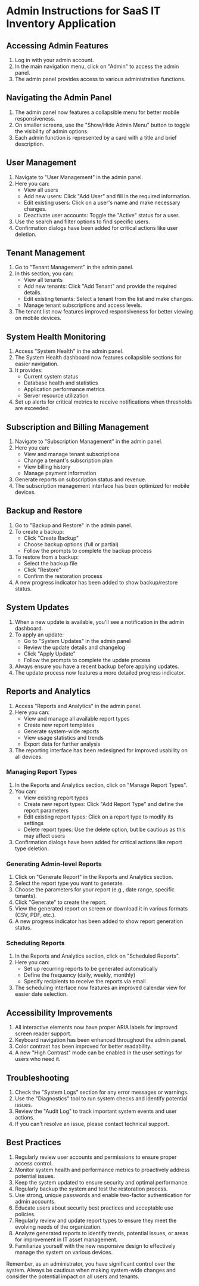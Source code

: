 # Admin Instructions for SaaS IT Inventory Application

## Accessing Admin Features

1. Log in with your admin account.
2. In the main navigation menu, click on "Admin" to access the admin panel.
3. The admin panel provides access to various administrative functions.

## Navigating the Admin Panel

1. The admin panel now features a collapsible menu for better mobile responsiveness.
2. On smaller screens, use the "Show/Hide Admin Menu" button to toggle the visibility of admin options.
3. Each admin function is represented by a card with a title and brief description.

## User Management

1. Navigate to "User Management" in the admin panel.
2. Here you can:
   - View all users
   - Add new users: Click "Add User" and fill in the required information.
   - Edit existing users: Click on a user's name and make necessary changes.
   - Deactivate user accounts: Toggle the "Active" status for a user.
3. Use the search and filter options to find specific users.
4. Confirmation dialogs have been added for critical actions like user deletion.

## Tenant Management

1. Go to "Tenant Management" in the admin panel.
2. In this section, you can:
   - View all tenants
   - Add new tenants: Click "Add Tenant" and provide the required details.
   - Edit existing tenants: Select a tenant from the list and make changes.
   - Manage tenant subscriptions and access levels.
3. The tenant list now features improved responsiveness for better viewing on mobile devices.

## System Health Monitoring

1. Access "System Health" in the admin panel.
2. The System Health dashboard now features collapsible sections for easier navigation.
3. It provides:
   - Current system status
   - Database health and statistics
   - Application performance metrics
   - Server resource utilization
4. Set up alerts for critical metrics to receive notifications when thresholds are exceeded.

## Subscription and Billing Management

1. Navigate to "Subscription Management" in the admin panel.
2. Here you can:
   - View and manage tenant subscriptions
   - Change a tenant's subscription plan
   - View billing history
   - Manage payment information
3. Generate reports on subscription status and revenue.
4. The subscription management interface has been optimized for mobile devices.

## Backup and Restore

1. Go to "Backup and Restore" in the admin panel.
2. To create a backup:
   - Click "Create Backup"
   - Choose backup options (full or partial)
   - Follow the prompts to complete the backup process
3. To restore from a backup:
   - Select the backup file
   - Click "Restore"
   - Confirm the restoration process
4. A new progress indicator has been added to show backup/restore status.

## System Updates

1. When a new update is available, you'll see a notification in the admin dashboard.
2. To apply an update:
   - Go to "System Updates" in the admin panel
   - Review the update details and changelog
   - Click "Apply Update"
   - Follow the prompts to complete the update process
3. Always ensure you have a recent backup before applying updates.
4. The update process now features a more detailed progress indicator.

## Reports and Analytics

1. Access "Reports and Analytics" in the admin panel.
2. Here you can:
   - View and manage all available report types
   - Create new report templates
   - Generate system-wide reports
   - View usage statistics and trends
   - Export data for further analysis
3. The reporting interface has been redesigned for improved usability on all devices.

### Managing Report Types

1. In the Reports and Analytics section, click on "Manage Report Types".
2. You can:
   - View existing report types
   - Create new report types: Click "Add Report Type" and define the report parameters
   - Edit existing report types: Click on a report type to modify its settings
   - Delete report types: Use the delete option, but be cautious as this may affect users
3. Confirmation dialogs have been added for critical actions like report type deletion.

### Generating Admin-level Reports

1. Click on "Generate Report" in the Reports and Analytics section.
2. Select the report type you want to generate.
3. Choose the parameters for your report (e.g., date range, specific tenants).
4. Click "Generate" to create the report.
5. View the generated report on screen or download it in various formats (CSV, PDF, etc.).
6. A new progress indicator has been added to show report generation status.

### Scheduling Reports

1. In the Reports and Analytics section, click on "Scheduled Reports".
2. Here you can:
   - Set up recurring reports to be generated automatically
   - Define the frequency (daily, weekly, monthly)
   - Specify recipients to receive the reports via email
3. The scheduling interface now features an improved calendar view for easier date selection.

## Accessibility Improvements

1. All interactive elements now have proper ARIA labels for improved screen reader support.
2. Keyboard navigation has been enhanced throughout the admin panel.
3. Color contrast has been improved for better readability.
4. A new "High Contrast" mode can be enabled in the user settings for users who need it.

## Troubleshooting

1. Check the "System Logs" section for any error messages or warnings.
2. Use the "Diagnostics" tool to run system checks and identify potential issues.
3. Review the "Audit Log" to track important system events and user actions.
4. If you can't resolve an issue, please contact technical support.

## Best Practices

1. Regularly review user accounts and permissions to ensure proper access control.
2. Monitor system health and performance metrics to proactively address potential issues.
3. Keep the system updated to ensure security and optimal performance.
4. Regularly backup the system and test the restoration process.
5. Use strong, unique passwords and enable two-factor authentication for admin accounts.
6. Educate users about security best practices and acceptable use policies.
7. Regularly review and update report types to ensure they meet the evolving needs of the organization.
8. Analyze generated reports to identify trends, potential issues, or areas for improvement in IT asset management.
9. Familiarize yourself with the new responsive design to effectively manage the system on various devices.

Remember, as an administrator, you have significant control over the system. Always be cautious when making system-wide changes and consider the potential impact on all users and tenants.
